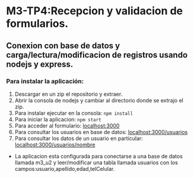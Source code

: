 # M3-TP4:Recepcion y validacion de formularios. 
## Conexion con base de datos y carga/lectura/modificacion de registros usando nodejs y express.

### Para instalar la aplicación:
1. Descargar en un zip el repositorio y extraer.
2. Abrir la consola de nodejs y cambiar al directorio donde se extrajo el zip.
3. Para instalar ejecutar en la consola: `npm install`
4. Para iniciar la aplicacion: `npm start`
5. Para acceder al formulario: [localhost:3000](http://localhost:3000)
6. Para consultar los usuarios en base de datos: [localhost:3000/usuarios](http://localhost:3000/usuarios)
6. Para consultar los datos de un usuario en particular: [localhost:3000/usuarios/nombre](http://localhost:3000/usuarios/nombre)



* La aplicacion esta configurada para conectarse a una base de datos llamada m3_u2 y leer/modificar una tabla llamada usuarios con los campos:usuario,apellido,edad,telCelular.

